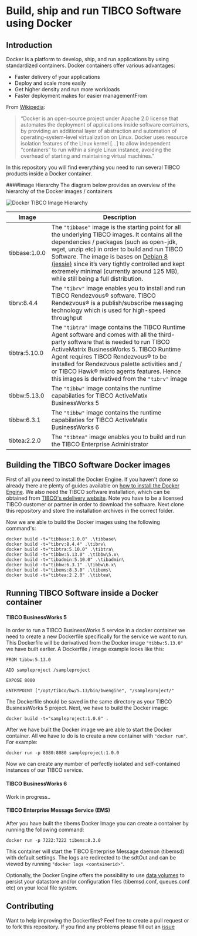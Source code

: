 Build, ship and run TIBCO Software using Docker 
=================== 
Introduction 
-------------- 

Docker is a platform to develop, ship, and run applications by using standardized containers. Docker containers offer various advantages:

 - Faster delivery of your applications 
 - Deploy and scale more easily 
 - Get higher density and run more workloads
 - Faster deployment makes for easier managementFrom 

From [Wikipedia](https://en.wikipedia.org/wiki/Docker_%28software%29):

> “Docker is an open-source project under Apache 2.0 license that automates the deployment of applications inside software containers,  by providing an additional layer of abstraction and automation of  operating-system-level virtualization on Linux. Docker uses resource isolation features of the Linux kernel […] to allow independent  “containers” to run within a single Linux instance, avoiding the  overhead of starting and maintaining virtual machines.”


In this repository you will find everything you need to run several TIBCO products inside a Docker container.


####Image Hierarchy 
The diagram below provides an overview of the hierarchy of the Docker images / containers

![Docker TIBCO Image Hierarchy ](http://i.imgur.com/5L4XqvV.png) 

| Image	 | Description | 
| --- | --- |
| tibbase:1.0.0 | The `"tibbase"` image is the starting point for all the underlying TIBCO images. It contains all the dependencies / packages (such as open-jdk, wget, unzip etc) in order to build and run TIBCO Software. The image is bases on [Debian 8 (jessie)](https://hub.docker.com/_/debian/) since it’s very tightly controlled and kept extremely minimal (currently around 125 MB), while still being a full distribution. | 
| tibrv:8.4.4 | The `"tibrv"` image enables you to install and run TIBCO Rendezvous® software. TIBCO Rendezvous® is a publish/subscribe messaging technology which is used for high-speed throughput |
| tibtra:5.10.0 | The `"tibtra"` image contains the TIBCO Runtime Agent software and comes with all the third-party software that is needed to run TIBCO ActiveMatrix BusinessWorks 5. TIBCO Runtime Agent requires TIBCO Rendezvous® to be installed for Rendezvous palette activities and / or TIBCO Hawk® micro agents features. Hence this images is derivatived from the `"tibrv"` image | 
| tibbw:5.13.0 | The `"tibbw"` image contains the runtime capabilaties for TIBCO ActiveMatix BusinessWorks 5 | 
| tibbw:6.3.1 | The `"tibbw"` image contains the runtime capabilaties for TIBCO ActiveMatix BusinessWorks 6 |
| tibtea:2.2.0 | The `"tibtea"` image enables you to build and run the TIBCO Enterprise Administrator |


Building the TIBCO Software Docker images
------
First of all you need to install  the Docker Engine. If you haven't done so already there are plenty of guides available on [how to install the Docker Engine](https://docs.docker.com/engine/installation/). We also need the TIBCO software installation, which can be obtained from [TIBCO's edelivery website](http://edelivery.tibco.com). Note you have to be a licensed TIBCO customer or partner in order to download the software. Next clone this repository and store the installation archives in the correct folder. 

Now we are able to build the Docker images using the following command's:

    docker build -t="tibbase:1.0.0" .\tibbase\
    docker build -t="tibrv:8.4.4" .\tibrv\
    docker build -t="tibtra:5.10.0" .\tibtra\
    docker build -t="tibbw:5.13.0" .\tibbw\5.x\
    docker build -t="tibadmin:5.10.0" .\tibadmin\
    docker build -t="tibbw:6.3.1" .\tibbw\6.x\
    docker build -t="tibems:8.3.0" .\tibems\
    docker build -t="tibtea:2.2.0" .\tibtea\

Running TIBCO Software inside a Docker container
---------------------------------
#### TIBCO BusinessWorks 5

In order to run a TIBCO BusinessWorks 5 service in a docker container we need to create a new Dockerfile specifically for the service we want to run. This Dockerfile will be derivatived  from the Docker image `"tibbw:5.13.0"` we have built earlier. A Dockerfile / image example looks like this:

    FROM tibbw:5.13.0
    
    ADD sampleproject /sampleproject
    
    EXPOSE 8080
    
    ENTRYPOINT ["/opt/tibco/bw/5.13/bin/bwengine", "/sampleproject/"

The Dockerfile should be saved in the same directory as your TIBCO BusinessWorks 5 project. Next, we have to build the Docker image:

    docker build -t="sampleproject:1.0.0" .

After we have built the Docker image we are able to start the Docker container. All we have to do is to create a new container with `"docker run"`. For example:

    docker run -p 8080:8080 sampleproject:1.0.0

Now we can create any number of perfectly isolated and self-contained instances of our TIBCO service. 


#### TIBCO BusinessWorks 6

Work in progress..



#### TIBCO Enterprise Message Service (EMS) 

After you have built the tibems Docker Image you can create a container by running the following command:


    docker run -p 7222:7222 tibems:8.3.0

This container will start the TIBCO Enterprise Message daemon (tibemsd) with default settings. The logs are redirected to the sdtOut and can be viewed by running `"docker logs <containerid>"`.

Optionally, the Docker Engine offers the possibility to use [data volumes](https://docs.docker.com/engine/userguide/containers/dockervolumes/) to persist your datastore and/or configuration files (tibemsd.conf, queues.conf etc) on your local file system.

Contributing 
-------------- 
Want to help improving the Dockerfiles? Feel free to create a pull request or to fork this repository. If you find any problems please fill out an [issue](https://github.com/mikeschippers/docker-tibco/issues/new) 

